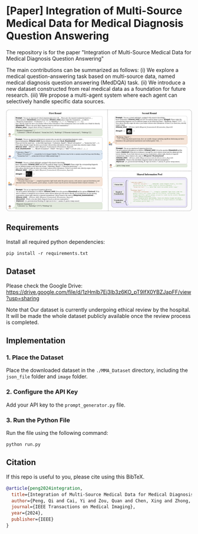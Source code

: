 # [Paper] Integration of Multi-Source Medical Data for Medical Diagnosis Question Answering
The repository is for the paper "Integration of Multi-Source Medical Data for Medical Diagnosis Question Answering"

The main contributions can be summarized as follows:
(i) We explore a medical question-answering task based on multi-source data, named medical diagnosis question answering (MedDQA) task.
(ii) We introduce a new dataset constructed from real medical data as a foundation for future research.
(iii) We propose a multi-agent system where each agent can selectively handle specific data sources.

![](pics/workflow.png)


## Requirements

Install all required python dependencies:

```
pip install -r requirements.txt
```

## Dataset

Please check the Google Drive: https://drive.google.com/file/d/1zHmIb7Ej3lb3z6KO_pT9IfX0YBZJapFF/view?usp=sharing

Note that Our dataset is currently undergoing ethical review by the hospital. It will be made the whole dataset publicly available once the review process is completed.


## Implementation

### 1. Place the Dataset
Place the downloaded dataset in the `./MMA_Dataset` directory, including the `json_file` folder and `image` folder.

### 2. Configure the API Key
Add your API key to the `prompt_generator.py` file.

### 3. Run the Python File
Run the file using the following command:

```
python run.py
```

## Citation

If this repo is useful to you, please cite using this BibTeX.
```bibtex
@article{peng2024integration,
  title={Integration of Multi-Source Medical Data for Medical Diagnosis Question Answering},
  author={Peng, Qi and Cai, Yi and Zou, Quan and Chen, Xing and Zhong, Zheng and Wang, Zefeng and Xie, Jiayuan and Liu, Jiankun and Li, Qing},
  journal={IEEE Transactions on Medical Imaging},
  year={2024},
  publisher={IEEE}
}
```